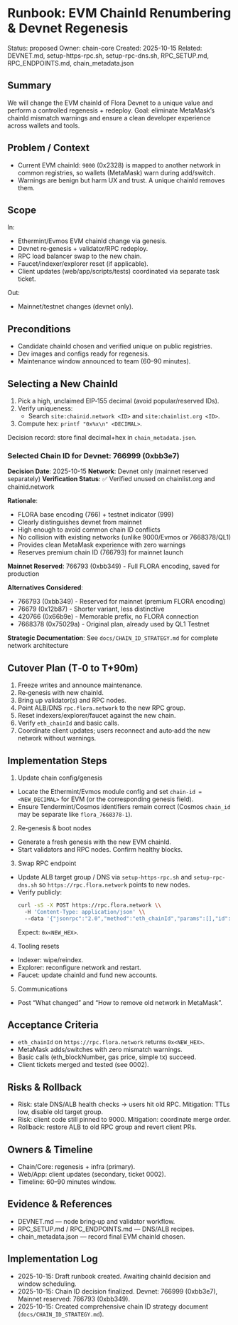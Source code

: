 # Runbook: EVM ChainId Renumbering & Devnet Regenesis

Status: proposed
Owner: chain-core
Created: 2025-10-15
Related: DEVNET.md, setup-https-rpc.sh, setup-rpc-dns.sh, RPC_SETUP.md, RPC_ENDPOINTS.md, chain_metadata.json

## Summary

We will change the EVM chainId of Flora Devnet to a unique value and perform a controlled regenesis + redeploy. Goal: eliminate MetaMask’s chainId mismatch warnings and ensure a clean developer experience across wallets and tools.

## Problem / Context

- Current EVM chainId: `9000` (0x2328) is mapped to another network in common registries, so wallets (MetaMask) warn during add/switch.
- Warnings are benign but harm UX and trust. A unique chainId removes them.

## Scope

In:
- Ethermint/Evmos EVM chainId change via genesis.
- Devnet re‑genesis + validator/RPC redeploy.
- RPC load balancer swap to the new chain.
- Faucet/indexer/explorer reset (if applicable).
- Client updates (web/app/scripts/tests) coordinated via separate task ticket.

Out:
- Mainnet/testnet changes (devnet only).

## Preconditions

- Candidate chainId chosen and verified unique on public registries.
- Dev images and configs ready for regenesis.
- Maintenance window announced to team (60–90 minutes).

## Selecting a New ChainId

1) Pick a high, unclaimed EIP‑155 decimal (avoid popular/reserved IDs).
2) Verify uniqueness:
   - Search `site:chainid.network <ID>` and `site:chainlist.org <ID>`.
3) Compute hex: `printf "0x%x\n" <DECIMAL>`.

Decision record: store final decimal+hex in `chain_metadata.json`.

### **Selected Chain ID for Devnet: 766999 (0xbb3e7)**

**Decision Date**: 2025-10-15
**Network**: Devnet only (mainnet reserved separately)
**Verification Status**: ✅ Verified unused on chainlist.org and chainid.network

**Rationale**:
- FLORA base encoding (766) + testnet indicator (999)
- Clearly distinguishes devnet from mainnet
- High enough to avoid common chain ID conflicts
- No collision with existing networks (unlike 9000/Evmos or 7668378/QL1)
- Provides clean MetaMask experience with zero warnings
- Reserves premium chain ID (766793) for mainnet launch

**Mainnet Reserved**: 766793 (0xbb349) - Full FLORA encoding, saved for production

**Alternatives Considered**:
- 766793 (0xbb349) - Reserved for mainnet (premium FLORA encoding)
- 76679 (0x12b87) - Shorter variant, less distinctive
- 420766 (0x66b9e) - Memorable prefix, no FLORA connection
- 7668378 (0x75029a) - Original plan, already used by QL1 Testnet

**Strategic Documentation**: See `docs/CHAIN_ID_STRATEGY.md` for complete network architecture

## Cutover Plan (T‑0 to T+90m)

1) Freeze writes and announce maintenance.
2) Re‑genesis with new chainId.
3) Bring up validator(s) and RPC nodes.
4) Point ALB/DNS `rpc.flora.network` to the new RPC group.
5) Reset indexers/explorer/faucet against the new chain.
6) Verify `eth_chainId` and basic calls.
7) Coordinate client updates; users reconnect and auto‑add the new network without warnings.

## Implementation Steps

1) Update chain config/genesis
- Locate the Ethermint/Evmos module config and set `chain-id = <NEW_DECIMAL>` for EVM (or the corresponding genesis field).
- Ensure Tendermint/Cosmos identifiers remain correct (Cosmos `chain_id` may be separate like `flora_7668378-1`).

2) Re‑genesis & boot nodes
- Generate a fresh genesis with the new EVM chainId.
- Start validators and RPC nodes. Confirm healthy blocks.

3) Swap RPC endpoint
- Update ALB target group / DNS via `setup-https-rpc.sh` and `setup-rpc-dns.sh` so `https://rpc.flora.network` points to new nodes.
- Verify publicly:
  ```bash
  curl -sS -X POST https://rpc.flora.network \\
    -H 'Content-Type: application/json' \\
    --data '{"jsonrpc":"2.0","method":"eth_chainId","params":[],"id":1}'
  ```
  Expect: `0x<NEW_HEX>`.

4) Tooling resets
- Indexer: wipe/reindex.
- Explorer: reconfigure network and restart.
- Faucet: update chainId and fund new accounts.

5) Communications
- Post “What changed” and “How to remove old network in MetaMask”.

## Acceptance Criteria

- `eth_chainId` on `https://rpc.flora.network` returns `0x<NEW_HEX>`.
- MetaMask adds/switches with zero mismatch warnings.
- Basic calls (eth_blockNumber, gas price, simple tx) succeed.
- Client tickets merged and tested (see 0002).

## Risks & Rollback

- Risk: stale DNS/ALB health checks → users hit old RPC. Mitigation: TTLs low, disable old target group.
- Risk: client code still pinned to 9000. Mitigation: coordinate merge order.
- Rollback: restore ALB to old RPC group and revert client PRs.

## Owners & Timeline

- Chain/Core: regenesis + infra (primary).
- Web/App: client updates (secondary, ticket 0002).
- Timeline: 60–90 minutes window.

## Evidence & References

- DEVNET.md — node bring‑up and validator workflow.
- RPC_SETUP.md / RPC_ENDPOINTS.md — DNS/ALB recipes.
- chain_metadata.json — record final EVM chainId chosen.

## Implementation Log

- 2025-10-15: Draft runbook created. Awaiting chainId decision and window scheduling.
- 2025-10-15: Chain ID decision finalized. Devnet: 766999 (0xbb3e7), Mainnet reserved: 766793 (0xbb349).
- 2025-10-15: Created comprehensive chain ID strategy document (`docs/CHAIN_ID_STRATEGY.md`).

